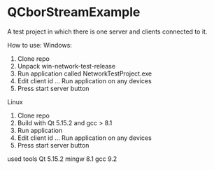 # QCborStreamExample

A test project in which there is one server and clients connected to it.

How to use:
Windows:
1) Clone repo
2) Unpack win-network-test-release
3) Run application called NetworkTestProject.exe
4) Edit client id
... Run application on any devices
3) Press start server button 

Linux
1) Clone repo
2) Build with Qt 5.15.2 and gcc > 8.1
3) Run application
4) Edit client id
... Run application on any devices
3) Press start server button 

used tools
Qt 5.15.2
mingw 8.1
gcc 9.2

